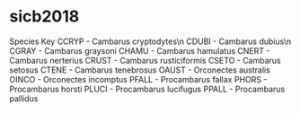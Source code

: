 # sicb2018

Species Key
CCRYP - Cambarus cryptodytes\n
CDUBI - Cambarus dubius\n
CGRAY - Cambarus graysoni
CHAMU - Cambarus hamulatus
CNERT - Cambarus nerterius
CRUST - Cambarus rusticiformis
CSETO - Cambarus setosus
CTENE - Cambarus tenebrosus
OAUST - Orconectes australis
OINCO - Orconectes incomptus
PFALL - Procambarus fallax
PHORS - Procambarus horsti
PLUCI - Procambarus lucifugus
PPALL - Procambarus pallidus
